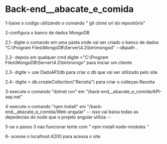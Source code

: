 # Back-end__abacate_e_comida

1-baixe o codigo utilizando o comando " git clone url do repositório"

2-configura o banco de dados MongoDB

2.1- digite o comando em uma pasta onde vai ser criado o banco de dados     "C:\Program Files\MongoDB\Server\4.2\bin\mongod" --dbpath .

2.2-    depois em qualquer cmd digite  >"C:\Program Files\MongoDB\Server\4.2\bin\mongo"
           para iniciar um cliente 

2.3-    digite   > use DadoAP2db     para criar o db que vai ser utilizado pelo site

2.4-     digite  > db.createCollection("Receita")  para criar o colleçao Receita


3-execute o comando "dotnet run" em "/back-end__abacate_e_comida/API-asp.net"

4-execute o comando "npm install" em   "/back-end__abacate_e_comida/Web-angular"
-- isso vai baixa todas as depedecias do node que o projeto angular utiliza --

5-se o passo 3 nao funcionar tente com " npm install node-modules "

6-  acesse o localhost:4200     para acessa o site
